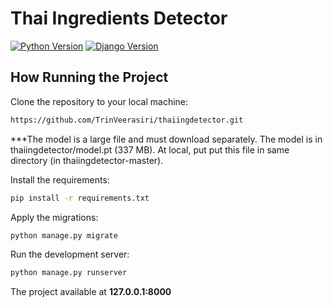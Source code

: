 # Thai Ingredients Detector

[![Python Version](https://img.shields.io/badge/python-3.7-brightgreen.svg)](https://python.org)
[![Django Version](https://img.shields.io/badge/django-2.1-brightgreen.svg)](https://djangoproject.com)

## How Running the Project

Clone the repository to your local machine:

```bash
https://github.com/TrinVeerasiri/thaiingdetector.git
```

***The model is a large file and must download separately.
The model is in thaiingdetector/model.pt (337 MB).
At local, put put this file in same directory (in thaiingdetector-master).

Install the requirements:

```bash
pip install -r requirements.txt
```

Apply the migrations:

```bash
python manage.py migrate
```

Run the development server:

```bash
python manage.py runserver
```

The project available at **127.0.0.1:8000**
